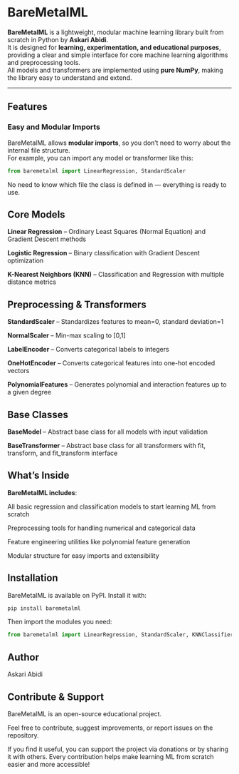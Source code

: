 # BareMetalML

**BareMetalML** is a lightweight, modular machine learning library built from scratch in Python by **Askari Abidi**.  
It is designed for **learning, experimentation, and educational purposes**, providing a clear and simple interface for core machine learning algorithms and preprocessing tools.  
All models and transformers are implemented using **pure NumPy**, making the library easy to understand and extend.

---

## Features

### Easy and Modular Imports
BareMetalML allows **modular imports**, so you don’t need to worry about the internal file structure.  
For example, you can import any model or transformer like this:

```python
from baremetalml import LinearRegression, StandardScaler
```

No need to know which file the class is defined in — everything is ready to use.

## Core Models

**Linear Regression** – Ordinary Least Squares (Normal Equation) and Gradient Descent methods

**Logistic Regression** – Binary classification with Gradient Descent optimization

**K-Nearest Neighbors (KNN)** – Classification and Regression with multiple distance metrics

## Preprocessing & Transformers

**StandardScaler** – Standardizes features to mean=0, standard deviation=1

**NormalScaler** – Min-max scaling to [0,1]

**LabelEncoder** – Converts categorical labels to integers

**OneHotEncoder** – Converts categorical features into one-hot encoded vectors

**PolynomialFeatures** – Generates polynomial and interaction features up to a given degree

## Base Classes

**BaseModel** – Abstract base class for all models with input validation

**BaseTransformer** – Abstract base class for all transformers with fit, transform, and fit_transform interface

## What’s Inside

**BareMetalML includes**:

All basic regression and classification models to start learning ML from scratch

Preprocessing tools for handling numerical and categorical data

Feature engineering utilities like polynomial feature generation

Modular structure for easy imports and extensibility

## Installation

BareMetalML is available on PyPI. Install it with:

```bash
pip install baremetalml
```
Then import the modules you need:

```python
from baremetalml import LinearRegression, StandardScaler, KNNClassifier
```

## Author 

Askari Abidi

## Contribute & Support

BareMetalML is an open-source educational project.

Feel free to contribute, suggest improvements, or report issues on the repository.

If you find it useful, you can support the project via donations or by sharing it with others.
Every contribution helps make learning ML from scratch easier and more accessible!